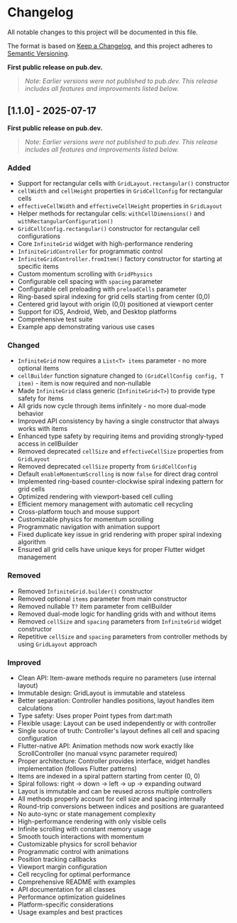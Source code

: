 # Changelog

All notable changes to this project will be documented in this file.

The format is based on [Keep a Changelog](https://keepachangelog.com/en/1.0.0/),
and this project adheres to [Semantic Versioning](https://semver.org/spec/v2.0.0.html).

**First public release on pub.dev.**

> _Note: Earlier versions were not published to pub.dev. This release includes all features and improvements listed below._

## [1.1.0] - 2025-07-17

**First public release on pub.dev.**

> _Note: Earlier versions were not published to pub.dev. This release includes all features and improvements listed below._

### Added
- Support for rectangular cells with `GridLayout.rectangular()` constructor
- `cellWidth` and `cellHeight` properties in `GridCellConfig` for rectangular cells
- `effectiveCellWidth` and `effectiveCellHeight` properties in `GridLayout`
- Helper methods for rectangular cells: `withCellDimensions()` and `withRectangularConfiguration()`
- `GridCellConfig.rectangular()` constructor for rectangular cell configurations
- Core `InfiniteGrid` widget with high-performance rendering
- `InfiniteGridController` for programmatic control
- `InfiniteGridController.fromItem()` factory constructor for starting at specific items
- Custom momentum scrolling with `GridPhysics`
- Configurable cell spacing with `spacing` parameter
- Configurable cell preloading with `preloadCells` parameter
- Ring-based spiral indexing for grid cells starting from center (0,0)
- Centered grid layout with origin (0,0) positioned at viewport center
- Support for iOS, Android, Web, and Desktop platforms
- Comprehensive test suite
- Example app demonstrating various use cases

### Changed
- `InfiniteGrid` now requires a `List<T> items` parameter - no more optional items
- `cellBuilder` function signature changed to `(GridCellConfig config, T item)` - item is now required and non-nullable
- Made `InfiniteGrid` class generic (`InfiniteGrid<T>`) to provide type safety for items
- All grids now cycle through items infinitely - no more dual-mode behavior
- Improved API consistency by having a single constructor that always works with items
- Enhanced type safety by requiring items and providing strongly-typed access in cellBuilder
- Removed deprecated `cellSize` and `effectiveCellSize` properties from `GridLayout`
- Removed deprecated `cellSize` property from `GridCellConfig`
- Default `enableMomentumScrolling` is now `false` for direct drag control
- Implemented ring-based counter-clockwise spiral indexing pattern for grid cells
- Optimized rendering with viewport-based cell culling
- Efficient memory management with automatic cell recycling
- Cross-platform touch and mouse support
- Customizable physics for momentum scrolling
- Programmatic navigation with animation support
- Fixed duplicate key issue in grid rendering with proper spiral indexing algorithm
- Ensured all grid cells have unique keys for proper Flutter widget management

### Removed
- Removed `InfiniteGrid.builder()` constructor
- Removed optional `items` parameter from main constructor
- Removed nullable `T?` item parameter from cellBuilder
- Removed dual-mode logic for handling grids with and without items
- Removed `cellSize` and `spacing` parameters from `InfiniteGrid` widget constructor
- Repetitive `cellSize` and `spacing` parameters from controller methods by using `GridLayout` approach

### Improved
- Clean API: Item-aware methods require no parameters (use internal layout)
- Immutable design: GridLayout is immutable and stateless
- Better separation: Controller handles positions, layout handles item calculations
- Type safety: Uses proper Point<int> types from dart:math
- Flexible usage: Layout can be used independently or with controller
- Single source of truth: Controller's layout defines all cell and spacing configuration
- Flutter-native API: Animation methods now work exactly like ScrollController (no manual vsync parameter required)
- Proper architecture: Controller provides interface, widget handles implementation (follows Flutter patterns)
- Items are indexed in a spiral pattern starting from center (0, 0)
- Spiral follows: right → down → left → up → expanding outward
- Layout is immutable and can be reused across multiple controllers
- All methods properly account for cell size and spacing internally
- Round-trip conversions between indices and positions are guaranteed
- No auto-sync or state management complexity
- High-performance rendering with only visible cells
- Infinite scrolling with constant memory usage
- Smooth touch interactions with momentum
- Customizable physics for scroll behavior
- Programmatic control with animations
- Position tracking callbacks
- Viewport margin configuration
- Cell recycling for optimal performance
- Comprehensive README with examples
- API documentation for all classes
- Performance optimization guidelines
- Platform-specific considerations
- Usage examples and best practices
